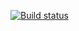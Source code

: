 [![Build status](https://ci.appveyor.com/api/projects/status/hjgsv49684j1byrq?svg=true)](https://ci.appveyor.com/project/SergeyPanama/test-api-ci)
